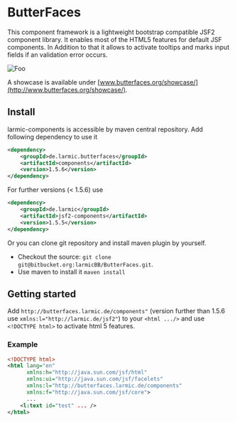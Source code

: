 # ButterFaces

This component framework is a lightweight bootstrap compatible JSF2 component library. It enables most of the HTML5 features for default JSF components. 
In Addition to that it allows to activate tooltips and marks input fields if an validation error occurs.

![Foo](https://bytebucket.org/larmicBB/butterfaces/raw/d82deb4e4f30a57caf9274b7a0cdb04c1099aaf3/showcase.png)

A showcase is available under [www.butterfaces.org/showcase/](http://www.butterfaces.org/showcase/).

## Install

larmic-components is accessible by maven central repository. Add following dependency to use it

```xml
<dependency>
    <groupId>de.larmic.butterfaces</groupId>
	<artifactId>components</artifactId>
	<version>1.5.6</version>
</dependency>
```

For further versions (< 1.5.6) use

```xml
<dependency>
    <groupId>de.larmic</groupId>
	<artifactId>jsf2-components</artifactId>
	<version>1.5.5</version>
</dependency>
```

Or you can clone git repository and install maven plugin by yourself.

* Checkout the source: `git clone git@bitbucket.org:larmicBB/ButterFaces.git`.
* Use maven to install it `maven install`

## Getting started

Add `http://butterfaces.larmic.de/components"` (version further than 1.5.6 use `xmlns:l="http://larmic.de/jsf2"`) to your `<html .../>` and use `<!DOCTYPE html>` to activate html 5 features.

### Example

```xml
<!DOCTYPE html>
<html lang="en"
      xmlns:h="http://java.sun.com/jsf/html"
      xmlns:ui="http://java.sun.com/jsf/facelets"
      xmlns:l="http://butterfaces.larmic.de/components"
      xmlns:f="http://java.sun.com/jsf/core">
      ...
    <l:text id="test" ... />
</html>
```